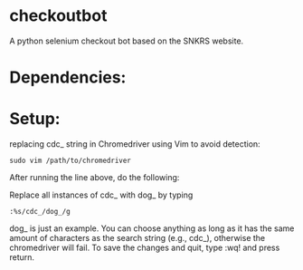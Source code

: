# checkoutbot

A python selenium checkout bot based on the SNKRS website.

# Dependencies:

# Setup:

replacing cdc_ string in Chromedriver using Vim to avoid detection:

`sudo vim /path/to/chromedriver`

After running the line above, do the following:

Replace all instances of cdc_ with dog_ by typing 

`:%s/cdc_/dog_/g`

dog_ is just an example. You can choose anything as long as it has the same amount of characters as the search string (e.g., cdc_), otherwise the chromedriver will fail.
To save the changes and quit, type :wq! and press return.


